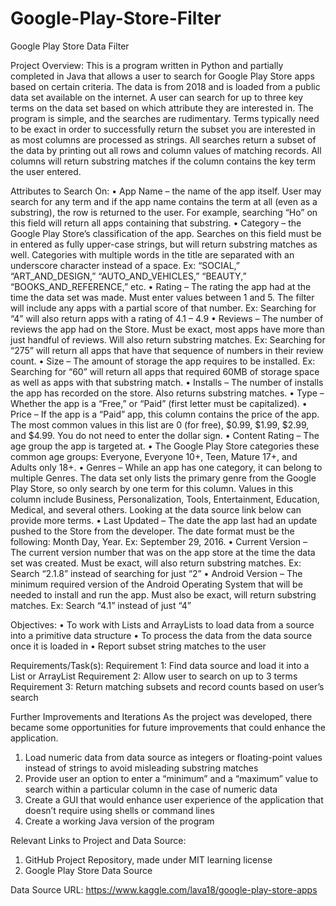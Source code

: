 # Google-Play-Store-Filter
Google Play Store Data Filter

Project Overview:
This is a program written in Python and partially completed in Java that allows a user to search for Google Play Store apps based on certain criteria. The data is from 2018 and is loaded from a public data set available on the internet. A user can search for up to three key terms on the data set based on which attribute they are interested in. The program is simple, and the searches are rudimentary. Terms typically need to be exact in order to successfully return the subset you are interested in as most columns are processed as strings. All searches return a subset of the data by printing out all rows and column values of matching records. All columns will return substring matches if the column contains the key term the user entered. 

Attributes to Search On: 
•	App Name – the name of the app itself. User may search for any term and if the app name contains the term at all (even as a substring), the row is returned to the user. 
	  For example, searching “Ho” on this field will return all apps containing that substring. 
•	Category – the Google Play Store’s classification of the app. Searches on this field must be in entered as fully upper-case strings, but will return substring matches as well. Categories with multiple words in the title are separated with an underscore character instead of a space.
	  Ex: “SOCIAL,” “ART_AND_DESIGN,” “AUTO_AND_VEHICLES,” “BEAUTY,” “BOOKS_AND_REFERENCE,” etc. 
•	Rating – The rating the app had at the time the data set was made. Must enter values between 1 and 5. The filter will include any apps with a partial score of that number. 
	  Ex: Searching for “4” will also return apps with a rating of 4.1 – 4.9 
•	Reviews – The number of reviews the app had on the Store. Must be exact, most apps have more than just handful of reviews. Will also return substring matches.
    Ex: Searching for “275” will return all apps that have that sequence of numbers in their review count. 
•	Size – The amount of storage the app requires to be installed. 
	  Ex: Searching for “60” will return all apps that required 60MB of storage space as well as apps with that substring match. 
•	Installs – The number of installs the app has recorded on the store. Also returns substring matches.
•	Type – Whether the app is a “Free,” or “Paid” (first letter must be capitalized). 
•	Price – If the app is a “Paid” app, this column contains the price of the app. The most common values in this list are 0 (for free), $0.99, $1.99, $2.99, and $4.99. You do not need to enter the dollar sign.
•	Content Rating – The age group the app is targeted at. 
•	The Google Play Store categories these common age groups: Everyone, Everyone 10+, Teen, Mature 17+, and Adults only 18+.
•	Genres – While an app has one category, it can belong to multiple Genres. The data set only lists the primary genre from the Google Play Store, so only search by one term for this column.
	  Values in this column include Business, Personalization, Tools, Entertainment, Education, Medical, and several others. Looking at the data source link below can provide more   terms.
•	Last Updated – The date the app last had an update pushed to the Store from the developer. 
	  The date format must be the following: Month Day, Year. Ex: September 29, 2016.
•	Current Version – The current version number that was on the app store at the time the data set was created. Must be exact, will also return substring matches.
	  Ex: Search “2.1.8” instead of searching for just “2”
•	Android Version – The minimum required version of the Android Operating System that will be needed to install and run the app. Must also be exact, will return substring matches.
	  Ex: Search “4.1” instead of just “4”



Objectives:
•	To work with Lists and ArrayLists to load data from a source into a primitive data structure 
•	To process the data from the data source once it is loaded in 
•	Report subset string matches to the user 

Requirements/Task(s):
Requirement 1: Find data source and load it into a List or ArrayList 
Requirement 2: Allow user to search on up to 3 terms 
Requirement 3: Return matching subsets and record counts based on user’s search

Further Improvements and Iterations
As the project was developed, there became some opportunities for future improvements that could enhance the application. 
1.	Load numeric data from data source as integers or floating-point values instead of strings to avoid misleading substring matches 
2.	Provide user an option to enter a “minimum” and a “maximum” value to search within a particular column in the case of numeric data 
3.	Create a GUI that would enhance user experience of the application that doesn’t require using shells or command lines 
4.	Create a working Java version of the program 

Relevant Links to Project and Data Source:
1.	GitHub Project Repository, made under MIT learning license 
2.	Google Play Store Data Source 




Data Source URL: https://www.kaggle.com/lava18/google-play-store-apps
